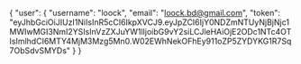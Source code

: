 {
    "user": {
        "username": "loock",
        "email": "loock.bd@gmail.com",
        "token": "eyJhbGciOiJIUzI1NiIsInR5cCI6IkpXVCJ9.eyJpZCI6IjY0NDZmNTUyNjBjNjc1MWIwMGI3NmI2YSIsInVzZXJuYW1lIjoibG9vY2siLCJleHAiOjE2ODc1NTc4OTIsImlhdCI6MTY4MjM3Mzg5Mn0.W02EWhNekOFhEy911oZP5ZYDYKG1R7Sq7ObSdvSMYDs"
    }
}
